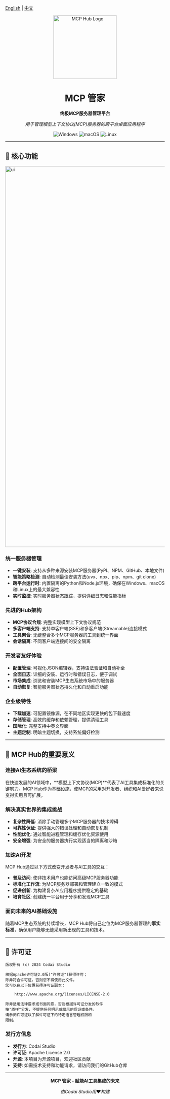 [English](README.md) | [中文](README-zh.md)

<div align="center">
  <img src="https://github.com/user-attachments/assets/49a8b11b-0d2e-4b35-8c48-235140d9cd49" alt="MCP Hub Logo" width="200" height="200">
  
  # MCP 管家
  
  **终极MCP服务器管理平台**
  
  *用于管理模型上下文协议(MCP)服务器的跨平台桌面应用程序*
  
  ![Windows](https://img.shields.io/badge/Windows-0078D6?style=for-the-badge&logo=windows&logoColor=white)
  ![macOS](https://img.shields.io/badge/macOS-000000?style=for-the-badge&logo=apple&logoColor=white)
  ![Linux](https://img.shields.io/badge/Linux-FCC624?style=for-the-badge&logo=linux&logoColor=black)
</div>

---

## 🚀 核心功能
<img width="1200" alt="ui" src="https://github.com/user-attachments/assets/1ec55933-ed7a-44cc-b3d7-77cd8e880e3c" />


### **统一服务器管理**
- **一键安装**: 支持从多种来源安装MCP服务器(PyPI、NPM、GitHub、本地文件)
- **智能策略检测**: 自动检测最佳安装方法(uvx、npx、pip、npm、git clone)
- **跨平台运行时**: 内置隔离的Python和Node.js环境，确保在Windows、macOS和Linux上的最大兼容性
- **实时监控**: 实时服务器状态跟踪，提供详细日志和性能指标

### **先进的Hub架构**
- **MCP协议合规**: 完整实现模型上下文协议规范
- **多客户端支持**: 支持单客户端(SSE)和多客户端(Streamable)连接模式
- **工具聚合**: 无缝整合多个MCP服务器的工具到统一界面
- **会话隔离**: 不同客户端连接间的安全隔离

### **开发者友好体验**
- **配置管理**: 可视化JSON编辑器，支持语法验证和自动补全
- **全面日志**: 详细的安装、运行时和错误日志，便于调试
- **市场集成**: 浏览和安装MCP生态系统市场中的服务器
- **自动恢复**: 智能服务器状态持久化和自动重启功能

### **企业级特性**
- **下载加速**: 可配置镜像源，在不同地区实现更快的包下载速度
- **存储管理**: 高效的缓存和依赖管理，提供清理工具
- **国际化**: 完整支持中英文界面
- **主题定制**: 明暗主题切换，支持系统偏好检测

---

## 🌟 MCP Hub的重要意义

### **连接AI生态系统的桥梁**
在快速发展的AI领域中，**模型上下文协议(MCP)**代表了AI工具集成标准化的关键努力。MCP Hub作为基础设施，使MCP的采用对开发者、组织和AI爱好者来说变得实用且可扩展。

### **解决真实世界的集成挑战**
- **复杂性降低**: 消除手动管理多个MCP服务器的技术障碍
- **可靠性保证**: 提供强大的错误处理和自动恢复机制
- **性能优化**: 通过智能进程管理和缓存优化资源使用
- **安全增强**: 为安全的服务器执行实现适当的隔离和沙箱

### **加速AI开发**
MCP Hub通过以下方式改变开发者与AI工具的交互：
- **普及访问**: 使非技术用户也能访问高级MCP服务器功能
- **标准化工作流**: 为MCP服务器部署和管理建立一致的模式
- **促进创新**: 为构建复杂AI应用程序提供稳定的基础
- **培育社区**: 创建统一平台用于分享和发现MCP工具

### **面向未来的AI基础设施**
随着MCP生态系统的持续增长，MCP Hub将自己定位为MCP服务器管理的**事实标准**，确保用户能够无缝采用新出现的工具和技术。

---

## 📄 许可证

```
版权所有 (c) 2024 Codai Studio

根据Apache许可证2.0版("许可证")获得许可；
除非符合许可证，否则您不得使用此文件。
您可以在以下位置获得许可证副本：

    http://www.apache.org/licenses/LICENSE-2.0

除非适用法律要求或书面同意，否则根据许可证分发的软件
按"原样"分发，不提供任何明示或暗示的保证或条件。
请参阅许可证以了解许可证下的特定语言管理权限和
限制。
```

### **发行方信息**
- **发行方**: Codai Studio
- **许可证**: Apache License 2.0
- **开源**: 本项目为开源项目，欢迎社区贡献
- **支持**: 如需技术支持和功能请求，请访问我们的GitHub仓库

---

<div align="center">
  <p><strong>MCP 管家 - 赋能AI工具集成的未来</strong></p>
  <p><em>由Codai Studio用❤️构建</em></p>
</div> 
